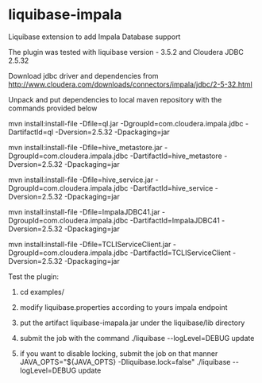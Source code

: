 # liquibase-impala
Liquibase extension to add Impala Database support

The plugin was tested with liquibase version - 3.5.2 and Cloudera JDBC 2.5.32

Download jdbc driver and dependencies from http://www.cloudera.com/downloads/connectors/impala/jdbc/2-5-32.html

Unpack and put dependencies to local maven repository with the commands provided below

mvn install:install-file -Dfile=ql.jar -DgroupId=com.cloudera.impala.jdbc -DartifactId=ql -Dversion=2.5.32 -Dpackaging=jar

mvn install:install-file -Dfile=hive_metastore.jar -DgroupId=com.cloudera.impala.jdbc -DartifactId=hive_metastore -Dversion=2.5.32 -Dpackaging=jar

mvn install:install-file -Dfile=hive_service.jar -DgroupId=com.cloudera.impala.jdbc -DartifactId=hive_service -Dversion=2.5.32 -Dpackaging=jar

mvn install:install-file -Dfile=ImpalaJDBC41.jar -DgroupId=com.cloudera.impala.jdbc -DartifactId=ImpalaJDBC41 -Dversion=2.5.32 -Dpackaging=jar

mvn install:install-file -Dfile=TCLIServiceClient.jar -DgroupId=com.cloudera.impala.jdbc -DartifactId=TCLIServiceClient -Dversion=2.5.32 -Dpackaging=jar


Test the plugin:

1. cd examples/

2. modify liquibase.properties according to yours impala endpoint

3. put the artifact liquibase-imapala.jar under the liquibase/lib directory

4. submit the job with the command ./liquibase --logLevel=DEBUG update

5. if you want to disable locking, submit the job on that manner JAVA_OPTS="${JAVA_OPTS} -Dliquibase.lock=false" ./liquibase --logLevel=DEBUG update
